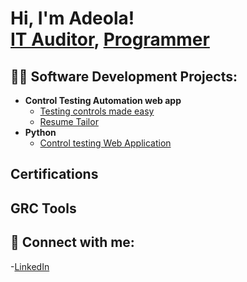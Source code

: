 <h1>Hi, I'm Adeola! <br/><a href="https://www.linkedin.com/in/seunadeola/">IT Auditor</a>, 
  <a href="https://github.com/Adeolaode0">Programmer</a>

<h2>👨‍💻 Software Development Projects:</h2>

- <b>Control Testing Automation web app</b>
  - [Testing controls made easy](https://audit-flow-ai.onrender.com/)
  - [Resume Tailor](https://resumesync-py7e.onrender.com/)
- <b>Python</b>
  - [Control testing Web Application](https://github.com/Adeolaode0/Audit-Flow-AI)

<h2>Certifications</h2>

<h2>GRC Tools</h2> 

<h2> 🤳 Connect with me:</h2> 

-[LinkedIn](https://www.linkedin.com/in/seunadeola/)
